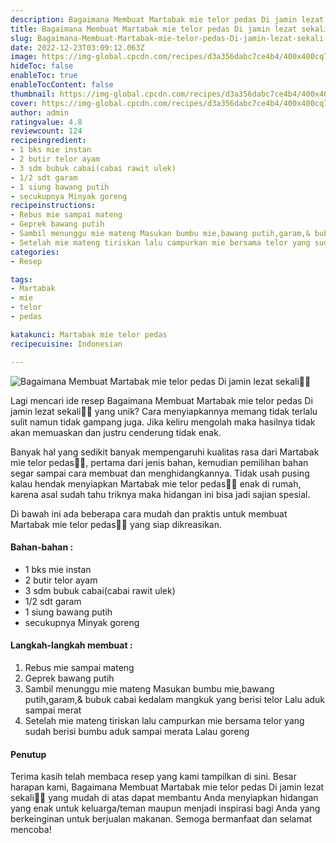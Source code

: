 ```yaml
---
description: Bagaimana Membuat Martabak mie telor pedas Di jamin lezat sekali"
title: Bagaimana Membuat Martabak mie telor pedas Di jamin lezat sekali
slug: Bagaimana-Membuat-Martabak-mie-telor-pedas-Di-jamin-lezat-sekali
date: 2022-12-23T03:09:12.063Z
image: https://img-global.cpcdn.com/recipes/d3a356dabc7ce4b4/400x400cq70/photo.jpg
hideToc: false
enableToc: true
enableTocContent: false
thumbnail: https://img-global.cpcdn.com/recipes/d3a356dabc7ce4b4/400x400cq70/photo.jpg
cover: https://img-global.cpcdn.com/recipes/d3a356dabc7ce4b4/400x400cq70/photo.jpg
author: admin
ratingvalue: 4.8
reviewcount: 124
recipeingredient:
- 1 bks mie instan
- 2 butir telor ayam
- 3 sdm bubuk cabai(cabai rawit ulek)
- 1/2 sdt garam
- 1 siung bawang putih
- secukupnya Minyak goreng
recipeinstructions:
- Rebus mie sampai mateng
- Geprek bawang putih
- Sambil menunggu mie mateng Masukan bumbu mie,bawang putih,garam,& bubuk cabai kedalam mangkuk yang berisi telor Lalu aduk sampai merat
- Setelah mie mateng tiriskan lalu campurkan mie bersama telor yang sudah berisi bumbu aduk sampai merata Lalau goreng
categories:
- Resep

tags:
- Martabak
- mie
- telor
- pedas

katakunci: Martabak mie telor pedas
recipecuisine: Indonesian

---
```


![Bagaimana Membuat Martabak mie telor pedas Di jamin lezat sekali👩‍🍳](https://img-global.cpcdn.com/recipes/d3a356dabc7ce4b4/400x400cq70/photo.jpg)

Lagi mencari ide resep Bagaimana Membuat Martabak mie telor pedas Di jamin lezat sekali👩‍🍳 yang unik? Cara menyiapkannya memang tidak terlalu sulit namun tidak gampang juga. Jika keliru mengolah maka hasilnya tidak akan memuaskan dan justru cenderung tidak enak.

Banyak hal yang sedikit banyak mempengaruhi kualitas rasa dari Martabak mie telor pedas👩‍🍳, pertama dari jenis bahan, kemudian pemilihan bahan segar sampai cara membuat dan menghidangkannya. Tidak usah pusing kalau hendak menyiapkan Martabak mie telor pedas👩‍🍳 enak di rumah, karena asal sudah tahu triknya maka hidangan ini bisa jadi sajian spesial.

Di bawah ini ada beberapa cara mudah dan praktis untuk membuat Martabak mie telor pedas👩‍🍳 yang siap dikreasikan.

<!--inarticleads1-->

#### Bahan-bahan :

- 1 bks mie instan
- 2 butir telor ayam
- 3 sdm bubuk cabai(cabai rawit ulek)
- 1/2 sdt garam
- 1 siung bawang putih
- secukupnya Minyak goreng

<!--inarticleads2-->

#### Langkah-langkah membuat :

1. Rebus mie sampai mateng
1. Geprek bawang putih
1. Sambil menunggu mie mateng Masukan bumbu mie,bawang putih,garam,& bubuk cabai kedalam mangkuk yang berisi telor Lalu aduk sampai merat
1. Setelah mie mateng tiriskan lalu campurkan mie bersama telor yang sudah berisi bumbu aduk sampai merata Lalau goreng

#### Penutup

Terima kasih telah membaca resep yang kami tampilkan di sini. Besar harapan kami, Bagaimana Membuat Martabak mie telor pedas Di jamin lezat sekali👩‍🍳 yang mudah di atas dapat membantu Anda menyiapkan hidangan yang enak untuk keluarga/teman maupun menjadi inspirasi bagi Anda yang berkeinginan untuk berjualan makanan. Semoga bermanfaat dan selamat mencoba!